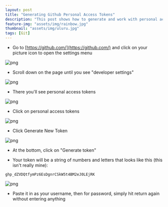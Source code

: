 ```yaml
---
layout: post
title: "Generating Github Personal Access Tokens"
description: "This post shows how to generate and work with personal access tokens on Github."
feature-img: "assets/img/rainbow.jpg"
thumbnail: "assets/img/uluru.jpg"
tags: [Git]
---
```


* Go to [https://github.com/](https://github.com/) and click on your picture icon to open the settings menu

![png]({{site.baseurl}}/assets/img/github_settings_menu.png)

* Scroll down on the page until you see "developer settings"

![png]({{site.baseurl}}/assets/img/github_developer_settings.png)

* There you'll see personal access tokens

![png]({{site.baseurl}}/assets/img/github_pat_menu.png)

* Click on personal access tokens

![png]({{site.baseurl}}/assets/img/github_pat.png)

* Click Generate New Token

![png]({{site.baseurl}}/assets/img/github_new_token.png)

* At the bottom, click on "Generate token"

* Your token will be a string of numbers and letters that looks like this (this isn't really mine):

`ghp_dZVDQtfymPz6EsDgnrCSkW5t4BM2eJ0LEjRK`

![png]({{site.baseurl}}/assets/img/gh_pat_console.png)

* Paste it in as your username, then for password, simply hit return again without entering anything
